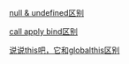[null & undefined区别](https://github.com/Lawguancong/Daily-Charging-Learning/issues/3)


[call apply bind区别](https://github.com/Lawguancong/Daily-Charging-Learning/issues/2)



[说说this吧，它和globalthis区别](https://github.com/Lawguancong/Daily-Charging-Learning/issues/1)
